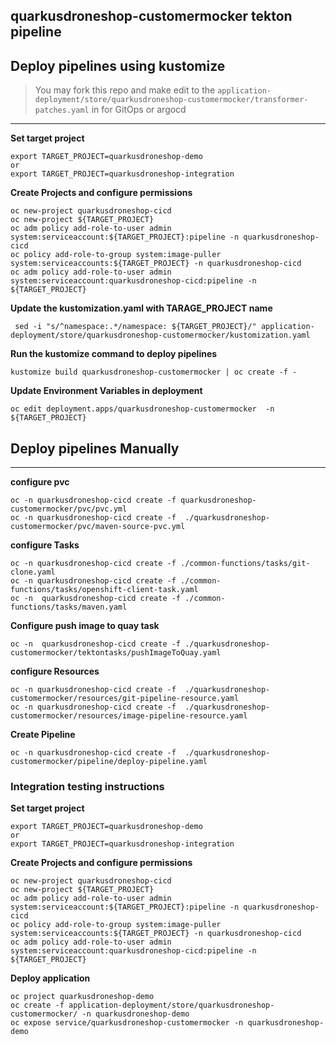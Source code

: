 ## quarkusdroneshop-customermocker tekton pipeline


## Deploy pipelines using kustomize
> You may fork this repo and make edit to the `application-deployment/store/quarkusdroneshop-customermocker/transformer-patches.yaml` in for GitOps or argocd
---
**Set target project**
```
export TARGET_PROJECT=quarkusdroneshop-demo
or 
export TARGET_PROJECT=quarkusdroneshop-integration
```

**Create Projects and configure permissions**
```
oc new-project quarkusdroneshop-cicd
oc new-project ${TARGET_PROJECT}
oc adm policy add-role-to-user admin system:serviceaccount:${TARGET_PROJECT}:pipeline -n quarkusdroneshop-cicd
oc policy add-role-to-group system:image-puller system:serviceaccounts:${TARGET_PROJECT} -n quarkusdroneshop-cicd
oc adm policy add-role-to-user admin system:serviceaccount:quarkusdroneshop-cicd:pipeline -n ${TARGET_PROJECT}
```

**Update the kustomization.yaml with TARAGE_PROJECT name**
```
 sed -i "s/^namespace:.*/namespace: ${TARGET_PROJECT}/" application-deployment/store/quarkusdroneshop-customermocker/kustomization.yaml
```

**Run the kustomize command to deploy pipelines** 
```
kustomize build quarkusdroneshop-customermocker | oc create -f - 
```

**Update Environment Variables in deployment**
```
oc edit deployment.apps/quarkusdroneshop-customermocker  -n ${TARGET_PROJECT}
```


## Deploy pipelines Manually 
---
**configure pvc**
```
oc -n quarkusdroneshop-cicd create -f quarkusdroneshop-customermocker/pvc/pvc.yml
oc -n quarkusdroneshop-cicd create -f  ./quarkusdroneshop-customermocker/pvc/maven-source-pvc.yml
```


**configure Tasks**
```
oc -n quarkusdroneshop-cicd create -f ./common-functions/tasks/git-clone.yaml
oc -n quarkusdroneshop-cicd create -f ./common-functions/tasks/openshift-client-task.yaml
oc -n  quarkusdroneshop-cicd create -f ./common-functions/tasks/maven.yaml
```

**Configure push image to quay task**
```
oc -n  quarkusdroneshop-cicd create -f ./quarkusdroneshop-customermocker/tektontasks/pushImageToQuay.yaml
```

**configure Resources**
```
oc -n quarkusdroneshop-cicd create -f  ./quarkusdroneshop-customermocker/resources/git-pipeline-resource.yaml
oc -n quarkusdroneshop-cicd create -f  ./quarkusdroneshop-customermocker/resources/image-pipeline-resource.yaml
```

**Create Pipeline**
```
oc -n quarkusdroneshop-cicd create -f  ./quarkusdroneshop-customermocker/pipeline/deploy-pipeline.yaml
```


### Integration testing instructions 

**Set target project**
```
export TARGET_PROJECT=quarkusdroneshop-demo
or 
export TARGET_PROJECT=quarkusdroneshop-integration
```

**Create Projects and configure permissions**
```
oc new-project quarkusdroneshop-cicd
oc new-project ${TARGET_PROJECT}
oc adm policy add-role-to-user admin system:serviceaccount:${TARGET_PROJECT}:pipeline -n quarkusdroneshop-cicd
oc policy add-role-to-group system:image-puller system:serviceaccounts:${TARGET_PROJECT} -n quarkusdroneshop-cicd
oc adm policy add-role-to-user admin system:serviceaccount:quarkusdroneshop-cicd:pipeline -n ${TARGET_PROJECT}
```

**Deploy application**
```
oc project quarkusdroneshop-demo
oc create -f application-deployment/store/quarkusdroneshop-customermocker/ -n quarkusdroneshop-demo
oc expose service/quarkusdroneshop-customermocker -n quarkusdroneshop-demo
```